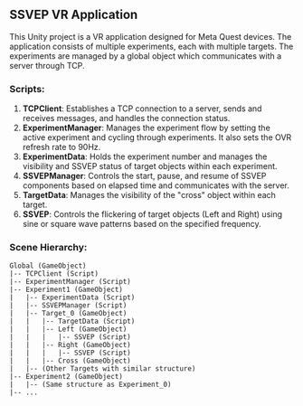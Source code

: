 ## **SSVEP VR Application**
This Unity project is a VR application designed for Meta Quest devices. The application consists of multiple experiments, each with multiple targets. The experiments are managed by a global object which communicates with a server through TCP.

### Scripts:

1. **TCPClient**: Establishes a TCP connection to a server, sends and receives messages, and handles the connection status.
2. **ExperimentManager**: Manages the experiment flow by setting the active experiment and cycling through experiments. It also sets the OVR refresh rate to 90Hz.
3. **ExperimentData**: Holds the experiment number and manages the visibility and SSVEP status of target objects within each experiment.
4. **SSVEPManager**: Controls the start, pause, and resume of SSVEP components based on elapsed time and communicates with the server.
5. **TargetData**: Manages the visibility of the "cross" object within each target.
6. **SSVEP**: Controls the flickering of target objects (Left and Right) using sine or square wave patterns based on the specified frequency.

### Scene Hierarchy:
```
Global (GameObject)
|-- TCPClient (Script)
|-- ExperimentManager (Script)
|-- Experiment1 (GameObject)
|   |-- ExperimentData (Script)
|   |-- SSVEPManager (Script)
|   |-- Target_0 (GameObject)
|   |   |-- TargetData (Script)
|   |   |-- Left (GameObject)
|   |   |   |-- SSVEP (Script)
|   |   |-- Right (GameObject)
|   |   |   |-- SSVEP (Script)
|   |   |-- Cross (GameObject)
|   |-- (Other Targets with similar structure)
|-- Experiment2 (GameObject)
|   |-- (Same structure as Experiment_0)
|-- ...
```